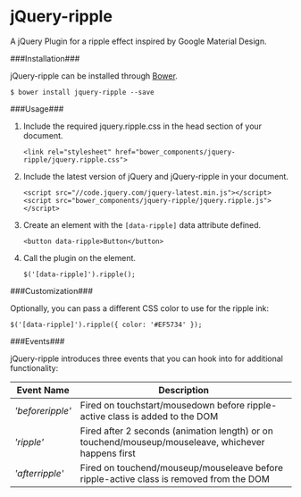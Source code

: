 jQuery-ripple
=============

A jQuery Plugin for a ripple effect inspired by Google Material Design.

###Installation###

jQuery-ripple can be installed through [Bower](http://bower.io/).

    $ bower install jquery-ripple --save

###Usage###

1. Include the required jquery.ripple.css in the head section of your document.

    ```
    <link rel="stylesheet" href="bower_components/jquery-ripple/jquery.ripple.css">
    ```
2. Include the latest version of jQuery and jQuery-ripple in your document.

    ```
    <script src="//code.jquery.com/jquery-latest.min.js"></script>
    <script src="bower_components/jquery-ripple/jquery.ripple.js"></script>
    ```
3. Create an element with the `[data-ripple]` data attribute defined.

    ```
    <button data-ripple>Button</button>
    ```
4. Call the plugin on the element.

    ```
    $('[data-ripple]').ripple();
    ```

###Customization###

Optionally, you can pass a different CSS color to use for the ripple ink:

```
$('[data-ripple]').ripple({ color: '#EF5734' });
```

###Events###

jQuery-ripple introduces three events that you can hook into for additional functionality:

| Event Name | Description |
|----------------|-----------------------------------------------------------------------------------------------------|
| *'beforeripple'* | Fired on touchstart/mousedown before ripple-active class is added to the DOM |
| *'ripple'* | Fired after 2 seconds (animation length) or on touchend/mouseup/mouseleave, whichever happens first |
| *'afterripple'* | Fired on touchend/mouseup/mouseleave before ripple-active class is removed from the DOM |
